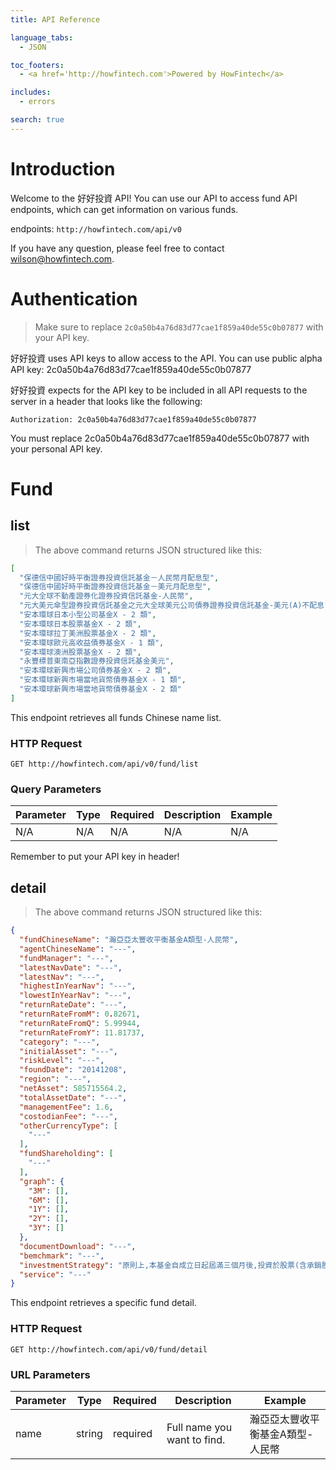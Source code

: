 ```yaml
---
title: API Reference

language_tabs:
  - JSON

toc_footers:
  - <a href='http://howfintech.com'>Powered by HowFintech</a>

includes:
  - errors

search: true
---
```


# Introduction

Welcome to the 好好投資 API! You can use our API to access fund API endpoints, which can get information on various funds.

endpoints: `http://howfintech.com/api/v0`

If you have any question, please feel free to contact wilson@howfintech.com.

# Authentication

> Make sure to replace `2c0a50b4a76d83d77cae1f859a40de55c0b07877` with your API key.

好好投資 uses API keys to allow access to the API. You can use public alpha API key: 2c0a50b4a76d83d77cae1f859a40de55c0b07877

好好投資 expects for the API key to be included in all API requests to the server in a header that looks like the following:

`Authorization: 2c0a50b4a76d83d77cae1f859a40de55c0b07877`

<aside class="notice">
You must replace 2c0a50b4a76d83d77cae1f859a40de55c0b07877 with your personal API key.
</aside>

# Fund

## list

> The above command returns JSON structured like this:

```json
[
  "保德信中國好時平衡證券投資信託基金－人民幣月配息型",
  "保德信中國好時平衡證券投資信託基金－美元月配息型",
  "元大全球不動產證券化證券投資信託基金-人民幣",
  "元大美元傘型證券投資信託基金之元大全球美元公司債券證券投資信託基金-美元(A)不配息",
  "安本環球日本小型公司基金X - 2 類",
  "安本環球日本股票基金X - 2 類",
  "安本環球拉丁美洲股票基金X - 2 類",
  "安本環球歐元高收益債券基金X - 1 類",
  "安本環球澳洲股票基金X - 2 類",
  "永豐標普東南亞指數證券投資信託基金美元",
  "安本環球新興市場公司債券基金X - 2 類",
  "安本環球新興市場當地貨幣債券基金X - 1 類",
  "安本環球新興市場當地貨幣債券基金X - 2 類"
]
```

This endpoint retrieves all funds Chinese name list.

### HTTP Request

`GET http://howfintech.com/api/v0/fund/list`

### Query Parameters

Parameter | Type | Required | Description | Example
--------- | ---- | -------- | ----------- | -------
N/A       | N/A  | N/A      | N/A         | N/A

<aside class="success">
Remember to put your API key in header!
</aside>

## detail

> The above command returns JSON structured like this:

```json
{
  "fundChineseName": "瀚亞亞太豐收平衡基金A類型-人民幣",
  "agentChineseName": "---",
  "fundManager": "---",
  "latestNavDate": "---",
  "latestNav": "---",
  "highestInYearNav": "---",
  "lowestInYearNav": "---",
  "returnRateDate": "---",
  "returnRateFromM": 0.82671,
  "returnRateFromQ": 5.99944,
  "returnRateFromY": 11.81737,
  "category": "---",
  "initialAsset": "---",
  "riskLevel": "---",
  "foundDate": "20141208",
  "region": "---",
  "netAsset": 585715564.2,
  "totalAssetDate": "---",
  "managementFee": 1.6,
  "costodianFee": "---",
  "otherCurrencyType": [
    "---"
  ],
  "fundShareholding": [
    "---"
  ],
  "graph": {
    "3M": [],
    "6M": [],
    "1Y": [],
    "2Y": [],
    "3Y": []
  },
  "documentDownload": "---",
  "bemchmark": "---",
  "investmentStrategy": "原則上,本基金自成立日起屆滿三個月後,投資於股票(含承銷股票),存託憑證,債券及其他固定收益證券之總金額應達本基金淨資產價值之百分之七十以上;投資於國內外股票(含承銷股票)及存託憑證之總金額不得高於本基金淨資產價值之百分之九十(含)且不得低於百分之十(含);投資於外國有價證券之總金額不得低於本基金淨資產價值之百分之六十(含);投資於前述亞太國家或地區之有價證券總金額不得低於本基金淨資產價值之百分之六十(含);投資所在國或地區之國家主權評等未達公開說明書所列信用評等機構評定等級者,投資該國或地區之政府債券及其他債券總金額,不得超過本基金淨資產價值之百分之三十.",
  "service": "---"
}
```

This endpoint retrieves a specific fund detail.

### HTTP Request

`GET http://howfintech.com/api/v0/fund/detail`

### URL Parameters

Parameter | Type    | Required | Description | Example
--------- | ------- | -------- | ----------- | -------
name      | string  | required | Full name you want to find. | 瀚亞亞太豐收平衡基金A類型-人民幣
